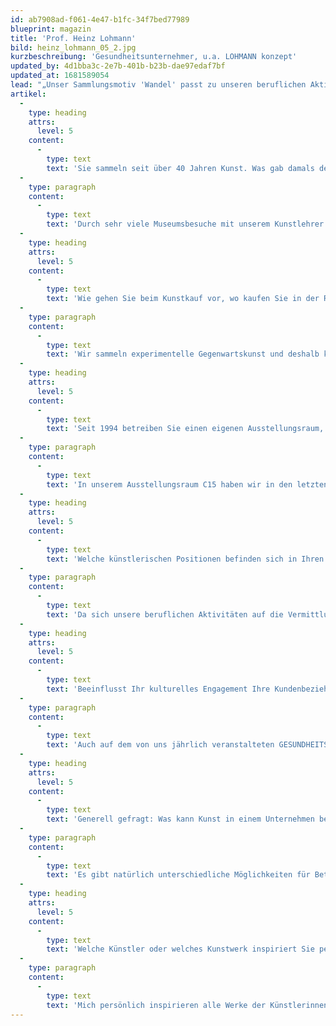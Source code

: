 ```yaml
---
id: ab7908ad-f061-4e47-b1fc-34f7bed77989
blueprint: magazin
title: 'Prof. Heinz Lohmann'
bild: heinz_lohmann_05_2.jpg
kurzbeschreibung: 'Gesundheitsunternehmer, u.a. LOHMANN konzept'
updated_by: 4d1bba3c-2e7b-401b-b23b-dae97edaf7bf
updated_at: 1681589054
lead: "„Unser Sammlungsmotiv 'Wandel' passt zu unseren beruflichen Aktivitäten.“"
artikel:
  -
    type: heading
    attrs:
      level: 5
    content:
      -
        type: text
        text: 'Sie sammeln seit über 40 Jahren Kunst. Was gab damals den Impuls, sich intensiver mit Kunst zu beschäftigen und eine Sammlung aufzubauen? Welche Schwerpunkte gibt es in Ihrer Sammlung?'
  -
    type: paragraph
    content:
      -
        type: text
        text: 'Durch sehr viele Museumsbesuche mit unserem Kunstlehrer habe ich mich, im Gegensatz zu wohl allen Mitschülern, für die bildende Kunst begeistert. Der Künstler János Nádasdy hat mir dann 1969 als Dank für die Organisation einer Ausstellung eine kleine Radierung geschenkt, mit der die Sammlung ULLA UND HEINZ LOHMANN begann, die meine Frau und ich in den letzten Jahrzehnten zusammengetragen haben. Die Sammlung vereint rund 1.000 Arbeiten von Künstlerinnen und Künstler, die sich mit verschiedenen Aspekten des Wandels beschäftigen.'
  -
    type: heading
    attrs:
      level: 5
    content:
      -
        type: text
        text: 'Wie gehen Sie beim Kunstkauf vor, wo kaufen Sie in der Regel? Gibt es bestimmte Kriterien, die erfüllt sein müssen?'
  -
    type: paragraph
    content:
      -
        type: text
        text: 'Wir sammeln experimentelle Gegenwartskunst und deshalb kaufen wir vor allem bei den Künstlern in ihren Ateliers und in Galerien, die „unsere“ Künstler vertreten. Uns geht es ausschließlich um den künstlerischen Wert der Werke. Andere Aspekte interessieren uns nicht.'
  -
    type: heading
    attrs:
      level: 5
    content:
      -
        type: text
        text: 'Seit 1994 betreiben Sie einen eigenen Ausstellungsraum, C15. Welche Schwerpunkte setzen Sie dort, wie gestaltet sich die Zusammenarbeit mit den einzelnen Künstlern zu diesen Ausstellungen und darüber hinaus?'
  -
    type: paragraph
    content:
      -
        type: text
        text: 'In unserem Ausstellungsraum C15 haben wir in den letzten 20 Jahren etwa 50 Einzelausstellungen der Künstler der Sammlung mit aktuellen Werken organisiert. Das ist ein wichtiger Teil unserer generellen Kooperation mit den Künstlerinnen und Künstlern. Auf unsere Einladung versammeln sich an jeweils drei Abenden während der Ausstellungen Menschen zum Gedankenaustausch, die sonst eher nicht zusammenkommen würden.'
  -
    type: heading
    attrs:
      level: 5
    content:
      -
        type: text
        text: 'Welche künstlerischen Positionen befinden sich in Ihren Büroräumen? Wonach wählen Sie Werke für die Hängung in Ihren Büroräumen aus, gibt es regelmäßigen Wechsel? Wie reagieren Kunden auf die Kunst bei Ihnen?'
  -
    type: paragraph
    content:
      -
        type: text
        text: 'Da sich unsere beruflichen Aktivitäten auf die Vermittlung von Innovationen in der Gesundheitswirtschaft richten, passt das zentrale Sammlungsmotiv, nämlich Wandel, hervorragend. Die in den Büroräumen präsentierten Arbeiten führen deshalb immer wieder zu intensiven Gesprächen mit unseren Gästen. Da ist der Ausgangspunkt häufig zunächst eine Irritation unserer Besucher durch die Kunst.'
  -
    type: heading
    attrs:
      level: 5
    content:
      -
        type: text
        text: 'Beeinflusst Ihr kulturelles Engagement Ihre Kundenbeziehungen auch darüber hinaus in irgendeiner Form? Binden Sie die Kunst auch aktiv in Ihrer beruflichen Tätigkeit mit ein?'
  -
    type: paragraph
    content:
      -
        type: text
        text: 'Auch auf dem von uns jährlich veranstalteten GESUNDHEITSWIRTSCHAFTSKONGRESS in Hamburg gestalten wir jeweils eine Ausstellung mit einem Künstler in der kongressGALERIE. Von diesem Künstler erhalten die Referenten, auch diejenigen des jährlich von uns veranstalteten ÖSTERREICHISCHEN GESUNDHEITSWIRTSCHAFTSKONGRESSES in Wien, als Dankeschön eine Auflagenarbeit. Wer häufiger bei uns auftritt, hat inzwischen auf diese Weise schon eine kleine Sammlung beisammen. Auch unsere Kunstweihnachtskarten sind bei vielen unserer Geschäftspartner sehr begehrt.'
  -
    type: heading
    attrs:
      level: 5
    content:
      -
        type: text
        text: 'Generell gefragt: Was kann Kunst in einem Unternehmen bewirken? Welche Voraussetzungen müssen dafür erfüllt sein?'
  -
    type: paragraph
    content:
      -
        type: text
        text: 'Es gibt natürlich unterschiedliche Möglichkeiten für Betriebe, sich mit Kunst zu beschäftigen. Die Konzepte sind da durchaus vielfältig. Bei uns hat sich die Leidenschaft unseres ganzen Teams besonders bewährt, mit der den vielfältigen Fragen unserer Gäste begegnet wird.'
  -
    type: heading
    attrs:
      level: 5
    content:
      -
        type: text
        text: 'Welche Künstler oder welches Kunstwerk inspiriert Sie persönlich ganz besonders?'
  -
    type: paragraph
    content:
      -
        type: text
        text: 'Mich persönlich inspirieren alle Werke der Künstlerinnen und Künstler unserer Sammlung immer wieder neu, obwohl ich sie teilweise schon Jahrzehnte kenne und einige davon fast täglich sehe. Unsere Besucher „fliegen“ mehrheitlich zunächst eher auf die spektakulären Objekte etwa von Klaus Geldmacher und Francesco Mariotti oder von Maria und Natalia Petschatnikow, Barbara-Kathrin Möbius, Sigrid Sandmann sowie Heikenwälder und Maaß. Aber auch die eher „stillen“ Arbeiten etwa von Barbara Böttcher, Jaques Sehy und Harald Finke finden ihre speziellen Genießer genauso wie die „bunten“ Werke von Ilka Vogler und Falk von Traubenberg.'
---
```

